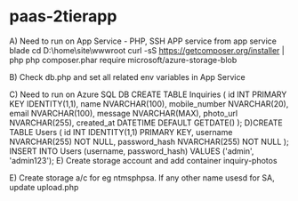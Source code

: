 # paas-2tierapp
A) Need to run on App Service - PHP, SSH APP service from app service blade
cd D:\home\site\wwwroot
curl -sS https://getcomposer.org/installer | php
php composer.phar require microsoft/azure-storage-blob

B) Check db.php and set all related env variables in App Service

C) Need to run on Azure SQL DB
CREATE TABLE Inquiries (
    id INT PRIMARY KEY IDENTITY(1,1),
    name NVARCHAR(100),
    mobile_number NVARCHAR(20),
    email NVARCHAR(100),
    message NVARCHAR(MAX),
    photo_url NVARCHAR(255),
    created_at DATETIME DEFAULT GETDATE()
);
D)CREATE TABLE Users (
    id INT IDENTITY(1,1) PRIMARY KEY,
    username NVARCHAR(255) NOT NULL,
    password_hash NVARCHAR(255) NOT NULL
);
INSERT INTO Users (username, password_hash) 
VALUES ('admin', 'admin123');
E) Create storage account and add container inquiry-photos

E) Create storage a/c for eg ntmsphpsa. If any other name usesd for SA, update upload.php
